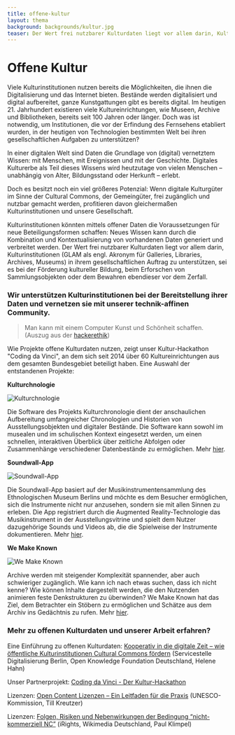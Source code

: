 ```yaml
---
title: offene-kultur
layout: thema
background: backgrounds/kultur.jpg
teaser: Der Wert frei nutzbarer Kulturdaten liegt vor allem darin, Kulturinstitutionen in ihrem gesellschaftlichen Auftrag zu unterstützen, sei es bei der Förderung kultureller Bildung, beim Erforschen von Sammlungsobjekten oder dem Bewahren ebendieser vor dem Zerfall.
---
```


# Offene Kultur

Viele Kulturinstitutionen nutzen bereits die Möglichkeiten, die ihnen die Digitalisierung und das Internet bieten. Bestände werden digitalisiert und digital aufbereitet, ganze Kunstgattungen gibt es bereits digital. Im heutigen 21. Jahrhundert existieren viele Kultureinrichtungen, wie Museen, Archive und Bibliotheken, bereits seit 100 Jahren oder länger. Doch was ist notwendig, um Institutionen, die vor der Erfindung des Fernsehens etabliert wurden, in der heutigen von Technologien bestimmten Welt bei ihren gesellschaftlichen Aufgaben zu unterstützen?
In einer digitalen Welt sind Daten die Grundlage von (digital) vernetztem Wissen: mit Menschen, mit Ereignissen und mit der Geschichte. Digitales Kulturerbe als Teil dieses Wissens wird heutzutage von vielen Menschen – unabhängig von Alter, Bildungsstand oder Herkunft – erlebt. 
Doch es besitzt noch ein viel größeres Potenzial: Wenn digitale Kulturgüter im Sinne der Cultural Commons, der Gemeingüter, frei zugänglich und nutzbar gemacht werden, profitieren davon gleichermaßen Kulturinstitutionen und unsere Gesellschaft. 
Kulturinstitutionen könnten mittels offener Daten die Voraussetzungen für neue Beteiligungsformen schaffen: Neues Wissen kann durch die Kombination und Kontextualisierung von vorhandenen Daten generiert und verbreitet werden. Der Wert frei nutzbarer Kulturdaten liegt vor allem darin, Kulturinstitutionen (GLAM als engl. Akronym für Galleries, Libraries, Archives, Museums) in ihrem gesellschaftlichen Auftrag zu unterstützen, sei es bei der Förderung kultureller Bildung, beim Erforschen von Sammlungsobjekten oder dem Bewahren ebendieser vor dem Zerfall.### Wir unterstützen Kulturinstitutionen bei der Bereitstellung ihrer Daten und vernetzen sie mit unserer technik-affinen Community.

> Man kann mit einem Computer Kunst und Schönheit schaffen. (Auszug aus der [hackerethik](https://www.ccc.de/hackerethics))

Wie Projekte offene Kulturdaten nutzen, zeigt unser Kultur-Hackathon "Coding da Vinci", an dem sich seit 2014 über 60 Kultureinrichtungen aus dem gesamten Bundesgebiet beteiligt haben. Eine Auswahl der entstandenen Projekte:

**Kulturchnologie**

![Kulturchnologie](http://okfn.de/static/images/topics/kulturchronologie.jpg "Kulturchnologie")

Die Software des Projekts Kulturchronologie dient der anschaulichen Aufbereitung umfangreicher Chronologien und Historien von Ausstellungsobjekten und digitaler Bestände. Die Software kann sowohl im musealen und im schulischen Kontext eingesetzt werden, um einen schnellen, interaktiven Überblick über zeitliche Abfolgen oder Zusammenhänge verschiedener Datenbestände zu ermöglichen. Mehr [hier](https://codingdavinci.de/projects/2014/kulturchronologie.html#project-name).

**Soundwall-App**

![Soundwall-App](http://okfn.de/static/images/topics/soundwallapp.jpg "Soundwall-App")

Die Soundwall-App basiert auf der Musikinstrumentensammlung des Ethnologischen Museum Berlins und möchte es dem Besucher ermöglichen, sich die Instrumente nicht nur anzusehen, sondern sie mit allen Sinnen zu erleben. Die App registriert durch die Augmented Reality-Technologie das Musikinstrument in der Ausstellungsvitrine und spielt dem Nutzer dazugehörige Sounds und Videos ab, die die Spielweise der Instrumente dokumentieren. Mehr [hier](https://codingdavinci.de/projects/2014/soundwallapp.html#project-name).

**We Make Known**

![We Make Known](http://okfn.de/static/images/topics/wemakeknown.jpg "We Make Known")

Archive werden mit steigender Komplexität spannender, aber auch schwieriger zugänglich. Wie kann ich nach etwas suchen, dass ich nicht kenne? Wie können Inhalte dargestellt werden, die den Nutzenden animieren feste Denkstrukturen zu überwinden? We Make Known hat das Ziel, dem Betrachter ein Stöbern zu ermöglichen und Schätze aus dem Archiv ins Gedächtnis zu rufen. Mehr [hier](http://wemakeknown.com/).


### Mehr zu offenen Kulturdaten und unserer Arbeit erfahren?

Eine Einführung zu offenen Kulturdaten: [Kooperativ in die digitale Zeit – wie öffentliche Kulturinstitutionen Cultural Commons fördern](https://opus4.kobv.de/opus4-zib/frontdoor/index/index/docId/5913) (Servicestelle Digitalisierung Berlin, Open Knowledge Foundation Deutschland, Helene Hahn)

Unser Partnerprojekt: [Coding da Vinci - Der Kultur-Hackathon](https://codingdavinci.de/)

Lizenzen: [Open Content Lizenzen – Ein Leitfaden für die Praxis](https://www.unesco.de/fileadmin/medien/Dokumente/Kommunikation/DUK_opencontent_FINAL.pdf) (UNESCO-Kommission, Till Kreutzer)

Lizenzen: [Folgen, Risiken und Nebenwirkungen der Bedingung “nicht-kommerziell NC”](https://irights.info/wp-content/uploads/userfiles/CC-NC_Leitfaden_web.pdf) (iRights, Wikimedia Deutschland, Paul Klimpel)
